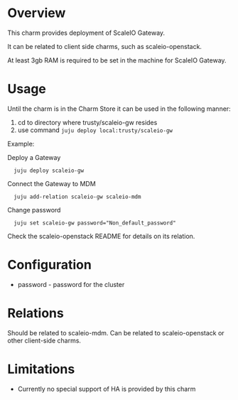 # Overview

This charm provides deployment of ScaleIO Gateway.

It can be related to client side charms, such as scaleio-openstack.

At least 3gb RAM is required to be set in the machine for ScaleIO Gateway.

# Usage

Until the charm is in the Charm Store it can be used in the following manner:

1. cd to directory where trusty/scaleio-gw resides
2. use command ```juju deploy local:trusty/scaleio-gw```

Example:

  Deploy a Gateway
  ```
	juju deploy scaleio-gw
  ```
  
  Connect the Gateway to MDM
  ```
    juju add-relation scaleio-gw scaleio-mdm
  ```
  
  Change password
  ```
    juju set scaleio-gw password="Non_default_password"  
  ```
  
  Check the scaleio-openstack README for details on its relation.

# Configuration

* password - password for the cluster

# Relations

Should be related to scaleio-mdm.
Can be related to scaleio-openstack or other client-side charms.

# Limitations

* Currently no special support of HA is provided by this charm

